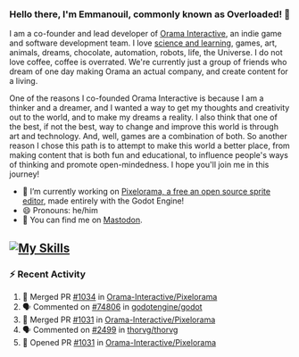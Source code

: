 ### Hello there, I'm Emmanouil, commonly known as Overloaded! 👋
I am a co-founder and lead developer of [Orama Interactive](https://www.oramainteractive.com/), an indie game and software development team. I love [science and learning](https://github.com/OverloadedOrama/KnowledgeBase), games, art, animals, dreams, chocolate, automation, robots, life, the Universe. I do not love coffee, coffee is overrated. We're currently just a group of friends who dream of one day making Orama an actual company, and create content for a living.

One of the reasons I co-founded Orama Interactive is because I am a thinker and a dreamer, and I wanted a way to get my thoughts and creativity out to the world, and to make my dreams a reality. I also think that one of the best, if not the best, way to change and improve this world is through art and technology. And, well, games are a combination of both. So another reason I chose this path is to attempt to make this world a better place, from making content that is both fun and educational, to influence people's ways of thinking and promote open-mindedness. I hope you'll join me in this journey!

- 🔭 I’m currently working on [Pixelorama, a free an open source sprite editor](https://github.com/Orama-Interactive/Pixelorama), made entirely with the Godot Engine!
- 😄 Pronouns: he/him
- 🐘 You can find me on <a rel="me" href="https://mastodon.social/@Overloaded">Mastodon</a>.

[![My Skills](https://skillicons.dev/icons?i=godot,py,cpp,cs,git,linux,html)](https://skillicons.dev)
---

### :zap: Recent Activity

<!--START_SECTION:activity-->
1. 🎉 Merged PR [#1034](https://github.com/Orama-Interactive/Pixelorama/pull/1034) in [Orama-Interactive/Pixelorama](https://github.com/Orama-Interactive/Pixelorama)
2. 🗣 Commented on [#74806](https://github.com/godotengine/godot/issues/74806#issuecomment-2217512548) in [godotengine/godot](https://github.com/godotengine/godot)
3. 🎉 Merged PR [#1031](https://github.com/Orama-Interactive/Pixelorama/pull/1031) in [Orama-Interactive/Pixelorama](https://github.com/Orama-Interactive/Pixelorama)
4. 🗣 Commented on [#2499](https://github.com/thorvg/thorvg/pull/2499#issuecomment-2207174989) in [thorvg/thorvg](https://github.com/thorvg/thorvg)
5. 💪 Opened PR [#1031](https://github.com/Orama-Interactive/Pixelorama/pull/1031) in [Orama-Interactive/Pixelorama](https://github.com/Orama-Interactive/Pixelorama)
<!--END_SECTION:activity-->

<!--
**OverloadedOrama/OverloadedOrama** is a ✨ _special_ ✨ repository because its `README.md` (this file) appears on your GitHub profile.

Here are some ideas to get you started:

- 👯 I’m looking to collaborate on ...
- 🤔 I’m looking for help with ...
- 💬 Ask me about ...
- 📫 How to reach me: ...
- ⚡ Fun fact: ...
-->

